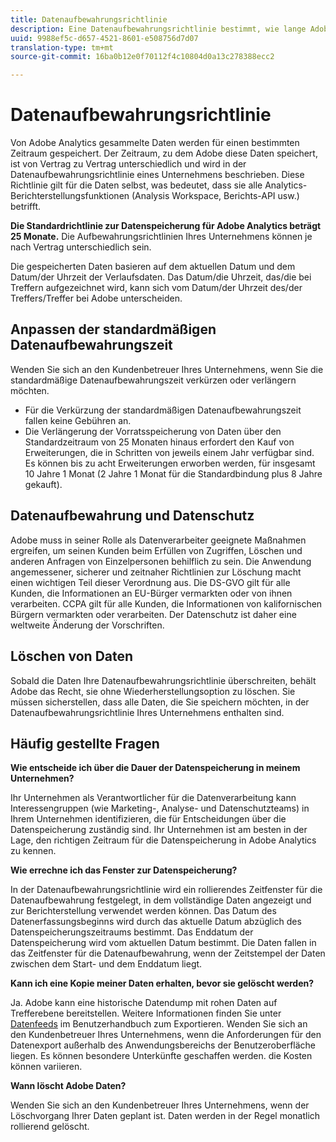 ```yaml
---
title: Datenaufbewahrungsrichtlinie
description: Eine Datenaufbewahrungsrichtlinie bestimmt, wie lange Adobe Ihre Daten speichert.
uuid: 9988ef5c-d657-4521-8601-e508756d7d07
translation-type: tm+mt
source-git-commit: 16ba0b12e0f70112f4c10804d0a13c278388ecc2

---
```



# Datenaufbewahrungsrichtlinie

Von Adobe Analytics gesammelte Daten werden für einen bestimmten Zeitraum gespeichert. Der Zeitraum, zu dem Adobe diese Daten speichert, ist von Vertrag zu Vertrag unterschiedlich und wird in der Datenaufbewahrungsrichtlinie eines Unternehmens beschrieben. Diese Richtlinie gilt für die Daten selbst, was bedeutet, dass sie alle Analytics-Berichterstellungsfunktionen (Analysis Workspace, Berichts-API usw.) betrifft.

**Die Standardrichtlinie zur Datenspeicherung für Adobe Analytics beträgt 25 Monate.** Die Aufbewahrungsrichtlinien Ihres Unternehmens können je nach Vertrag unterschiedlich sein.

Die gespeicherten Daten basieren auf dem aktuellen Datum und dem Datum/der Uhrzeit der Verlaufsdaten. Das Datum/die Uhrzeit, das/die bei Treffern aufgezeichnet wird, kann sich vom Datum/der Uhrzeit des/der Treffers/Treffer bei Adobe unterscheiden.

## Anpassen der standardmäßigen Datenaufbewahrungszeit

Wenden Sie sich an den Kundenbetreuer Ihres Unternehmens, wenn Sie die standardmäßige Datenaufbewahrungszeit verkürzen oder verlängern möchten.

* Für die Verkürzung der standardmäßigen Datenaufbewahrungszeit fallen keine Gebühren an.
* Die Verlängerung der Vorratsspeicherung von Daten über den Standardzeitraum von 25 Monaten hinaus erfordert den Kauf von Erweiterungen, die in Schritten von jeweils einem Jahr verfügbar sind. Es können bis zu acht Erweiterungen erworben werden, für insgesamt 10 Jahre 1 Monat (2 Jahre 1 Monat für die Standardbindung plus 8 Jahre gekauft).

## Datenaufbewahrung und Datenschutz

Adobe muss in seiner Rolle als Datenverarbeiter geeignete Maßnahmen ergreifen, um seinen Kunden beim Erfüllen von Zugriffen, Löschen und anderen Anfragen von Einzelpersonen behilflich zu sein. Die Anwendung angemessener, sicherer und zeitnaher Richtlinien zur Löschung macht einen wichtigen Teil dieser Verordnung aus. Die DS-GVO gilt für alle Kunden, die Informationen an EU-Bürger vermarkten oder von ihnen verarbeiten. CCPA gilt für alle Kunden, die Informationen von kalifornischen Bürgern vermarkten oder verarbeiten. Der Datenschutz ist daher eine weltweite Änderung der Vorschriften.

## Löschen von Daten

Sobald die Daten Ihre Datenaufbewahrungsrichtlinie überschreiten, behält Adobe das Recht, sie ohne Wiederherstellungsoption zu löschen. Sie müssen sicherstellen, dass alle Daten, die Sie speichern möchten, in der Datenaufbewahrungsrichtlinie Ihres Unternehmens enthalten sind.

## Häufig gestellte Fragen

**Wie entscheide ich über die Dauer der Datenspeicherung in meinem Unternehmen?**

Ihr Unternehmen als Verantwortlicher für die Datenverarbeitung kann Interessengruppen (wie Marketing-, Analyse- und Datenschutzteams) in Ihrem Unternehmen identifizieren, die für Entscheidungen über die Datenspeicherung zuständig sind. Ihr Unternehmen ist am besten in der Lage, den richtigen Zeitraum für die Datenspeicherung in Adobe Analytics zu kennen.

**Wie errechne ich das Fenster zur Datenspeicherung?**

In der Datenaufbewahrungsrichtlinie wird ein rollierendes Zeitfenster für die Datenaufbewahrung festgelegt, in dem vollständige Daten angezeigt und zur Berichterstellung verwendet werden können. Das Datum des Datenerfassungsbeginns wird durch das aktuelle Datum abzüglich des Datenspeicherungszeitraums bestimmt. Das Enddatum der Datenspeicherung wird vom aktuellen Datum bestimmt. Die Daten fallen in das Zeitfenster für die Datenaufbewahrung, wenn der Zeitstempel der Daten zwischen dem Start- und dem Enddatum liegt.

**Kann ich eine Kopie meiner Daten erhalten, bevor sie gelöscht werden?**

Ja. Adobe kann eine historische Datendump mit rohen Daten auf Trefferebene bereitstellen. Weitere Informationen finden Sie unter [Datenfeeds](/help/export/analytics-data-feed/c-getstarted/data-feed-overview.md) im Benutzerhandbuch zum Exportieren. Wenden Sie sich an den Kundenbetreuer Ihres Unternehmens, wenn die Anforderungen für den Datenexport außerhalb des Anwendungsbereichs der Benutzeroberfläche liegen. Es können besondere Unterkünfte geschaffen werden. die Kosten können variieren.

**Wann löscht Adobe Daten?**

Wenden Sie sich an den Kundenbetreuer Ihres Unternehmens, wenn der Löschvorgang Ihrer Daten geplant ist. Daten werden in der Regel monatlich rollierend gelöscht.
